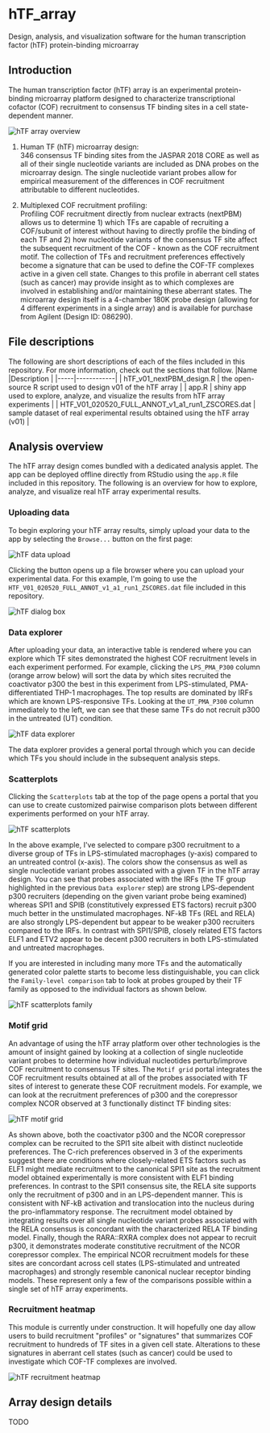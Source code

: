 # hTF_array
Design, analysis, and visualization software for the human transcription factor (hTF) protein-binding microarray

## Introduction
The human transcription factor (hTF) array is an experimental protein-binding microarray platform designed to characterize transcriptional cofactor (COF) recruitment to consensus TF binding sites in a cell state-dependent manner.

![hTF array overview](screenshots/hTF_design.PNG)

1. Human TF (hTF) microarray design: <br>
346 consensus TF binding sites from the JASPAR 2018 CORE as well as all of their single nucleotide variants are included as DNA probes on the microarray design. The single nucleotide variant probes allow for empirical measurement of the differences in COF recruitment attributable to different nucleotides.

2. Multiplexed COF recruitment profiling: <br>
Profiling COF recruitment directly from nuclear extracts (nextPBM) allows us to determine 1) which TFs are capable of recruiting a COF/subunit of interest without having to directly profile the binding of each TF and 2) how nucleotide variants of the consensus TF site affect the subsequent recruitment of the COF - known as the COF recruitment motif. The collection of TFs and recruitment preferences effectively become a signature that can be used to define the COF-TF complexes active in a given cell state. Changes to this profile in aberrant cell states (such as cancer) may provide insight as to which complexes are involved in establishing and/or maintaining these aberrant states. The microarray design itself is a 4-chamber 180K probe design (allowing for 4 different experiments in a single array) and is available for purchase from Agilent (Design ID: 086290).

## File descriptions
The following are short descriptions of each of the files included in this repository. For more information, check out the sections that follow.
|Name |Description |
|-----|------------|
| hTF_v01_nextPBM_design.R | the open-source R script used to design v01 of the hTF array |
| app.R | shiny app used to explore, analyze, and visualize the results from hTF array experiments |
| HTF_V01_020520_FULL_ANNOT_v1_a1_run1_ZSCORES.dat | sample dataset of real experimental results obtained using the hTF array (v01) |

## Analysis overview
The hTF array design comes bundled with a dedicated analysis applet. The app can be deployed offline directly from RStudio using the `app.R` file included in this repository. The following is an overview for how to explore, analyze, and visualize real hTF array experimental results.

### Uploading data
To begin exploring your hTF array results, simply upload your data to the app by selecting the `Browse...` button on the first page:

![hTF data upload](screenshots/1_data_upload.png)

Clicking the button opens up a file browser where you can upload your experimental data. For this example, I'm going to use the `HTF_V01_020520_FULL_ANNOT_v1_a1_run1_ZSCORES.dat` file included in this repository.

![hTF dialog box](screenshots/2_data_dialog_box.png)

### Data explorer
After uploading your data, an interactive table is rendered where you can explore which TF sites demonstrated the highest COF recruitment levels in each experiment performed. For example, clicking the `LPS_PMA_P300` column (orange arrow below) will sort the data by which sites recruited the coactivator p300 the best in this experiment from LPS-stimulated, PMA-differentiated THP-1 macrophages. The top results are dominated by IRFs which are known LPS-responsive TFs. Looking at the `UT_PMA_P300` column immediately to the left, we can see that these same TFs do not recruit p300 in the untreated (UT) condition.

![hTF data explorer](screenshots/3_data_explorer.png)

The data explorer provides a general portal through which you can decide which TFs you should include in the subsequent analysis steps.

### Scatterplots
Clicking the `Scatterplots` tab at the top of the page opens a portal that you can use to create customized pairwise comparison plots between different experiments performed on your hTF array. 

![hTF scatterplots](screenshots/4_scatterplots.png)

In the above example, I've selected to compare p300 recruitment to a diverse group of TFs in LPS-stimulated macrophages (y-axis) compared to an untreated control (x-axis). The colors show the consensus as well as single nucleotide variant probes associated with a given TF in the hTF array design. You can see that probes associated with the IRFs (the TF group highlighted in the previous `Data explorer` step) are strong LPS-dependent p300 recruiters (depending on the given variant probe being examined) whereas SPI1 and SPIB (constitutively expressed ETS factors) recruit p300 much better in the unstimulated macrophages. NF-kB TFs (REL and RELA) are also strongly LPS-dependent but appear to be weaker p300 recruiters compared to the IRFs. In contrast with SPI1/SPIB, closely related ETS factors ELF1 and ETV2 appear to be decent p300 recruiters in both LPS-stimulated and untreated macrophages.

If you are interested in including many more TFs and the automatically generated color palette starts to become less distinguishable, you can click the `Family-level comparison` tab to look at probes grouped by their TF family as opposed to the individual factors as shown below.

![hTF scatterplots family](screenshots/4_scatterplots_family_level.png)

### Motif grid

An advantage of using the hTF array platform over other technologies is the amount of insight gained by looking at a collection of single nucleotide variant probes to determine how individual nucleotides perturb/improve COF recruitment to consensus TF sites. The `Motif grid` portal integrates the COF recruitment results obtained at all of the probes associated with TF sites of interest to generate these COF recruitment models. For example, we can look at the recruitment preferences of p300 and the corepressor complex NCOR observed at 3 functionally distinct TF binding sites:

![hTF motif grid](screenshots/5_motif_grid.png)

As shown above, both the coactivator p300 and the NCOR corepressor complex can be recruited to the SPI1 site albeit with distinct nucleotide preferences. The C-rich preferences observed in 3 of the experiments suggest there are conditions where closely-related ETS factors such as ELF1 might mediate recruitment to the canonical SPI1 site as the recruitment model obtained experimentally is more consistent with ELF1 binding preferences. In contrast to the SPI1 consensus site, the RELA site supports only the recruitment of p300 and in an LPS-dependent manner. This is consistent with NF-kB activation and translocation into the nucleus during the pro-inflammatory response. The recruitment model obtained by integrating results over all single nucleotide variant probes associated with the RELA consensus is concordant with the characterized RELA TF binding model. Finally, though the RARA::RXRA complex does not appear to recruit p300, it demonstrates moderate constitutive recruitment of the NCOR corepressor complex. The empirical NCOR recruitment models for these sites are concordant across cell states (LPS-stimulated and untreated macrophages) and strongly resemble canonical nuclear receptor binding models. These represent only a few of the comparisons possible within a single set of hTF array experiments.

### Recruitment heatmap

This module is currently under construction. It will hopefully one day allow users to build recruitment "profiles" or "signatures" that summarizes COF recruitment to hundreds of TF sites in a given cell state. Alterations to these signatures in aberrant cell states (such as cancer) could be used to investigate which COF-TF complexes are involved.

![hTF recruitment heatmap](screenshots/6_recruitment_heatmap_TEMP.png)

## Array design details

TODO

